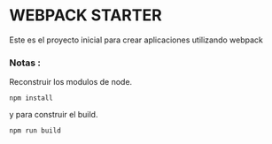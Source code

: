 # WEBPACK STARTER

Este es el proyecto inicial para crear aplicaciones utilizando webpack

### Notas :
Reconstruir los modulos de node.
```
npm install
```

y para construir el build.
```
npm run build
```
